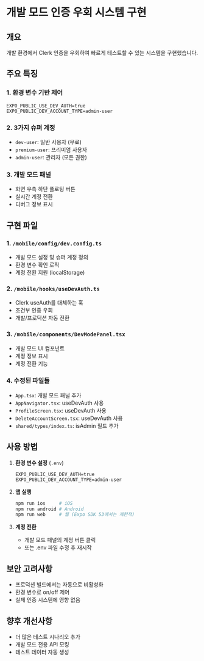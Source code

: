 # 개발 모드 인증 우회 시스템 구현

## 개요
개발 환경에서 Clerk 인증을 우회하여 빠르게 테스트할 수 있는 시스템을 구현했습니다.

## 주요 특징

### 1. 환경 변수 기반 제어
```env
EXPO_PUBLIC_USE_DEV_AUTH=true
EXPO_PUBLIC_DEV_ACCOUNT_TYPE=admin-user
```

### 2. 3가지 슈퍼 계정
- `dev-user`: 일반 사용자 (무료)
- `premium-user`: 프리미엄 사용자
- `admin-user`: 관리자 (모든 권한)

### 3. 개발 모드 패널
- 화면 우측 하단 플로팅 버튼
- 실시간 계정 전환
- 디버그 정보 표시

## 구현 파일

### 1. `/mobile/config/dev.config.ts`
- 개발 모드 설정 및 슈퍼 계정 정의
- 환경 변수 확인 로직
- 계정 전환 지원 (localStorage)

### 2. `/mobile/hooks/useDevAuth.ts`
- Clerk useAuth를 대체하는 훅
- 조건부 인증 우회
- 개발/프로덕션 자동 전환

### 3. `/mobile/components/DevModePanel.tsx`
- 개발 모드 UI 컴포넌트
- 계정 정보 표시
- 계정 전환 기능

### 4. 수정된 파일들
- `App.tsx`: 개발 모드 패널 추가
- `AppNavigator.tsx`: useDevAuth 사용
- `ProfileScreen.tsx`: useDevAuth 사용
- `DeleteAccountScreen.tsx`: useDevAuth 사용
- `shared/types/index.ts`: isAdmin 필드 추가

## 사용 방법

1. **환경 변수 설정** (`.env`)
   ```
   EXPO_PUBLIC_USE_DEV_AUTH=true
   EXPO_PUBLIC_DEV_ACCOUNT_TYPE=admin-user
   ```

2. **앱 실행**
   ```bash
   npm run ios     # iOS
   npm run android # Android
   npm run web     # 웹 (Expo SDK 53에서는 제한적)
   ```

3. **계정 전환**
   - 개발 모드 패널의 계정 버튼 클릭
   - 또는 .env 파일 수정 후 재시작

## 보안 고려사항
- 프로덕션 빌드에서는 자동으로 비활성화
- 환경 변수로 on/off 제어
- 실제 인증 시스템에 영향 없음

## 향후 개선사항
- 더 많은 테스트 시나리오 추가
- 개발 모드 전용 API 모킹
- 테스트 데이터 자동 생성